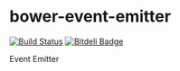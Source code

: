 bower-event-emitter
===================
[![Build Status](https://travis-ci.org/thomaswelton/bower-event-emitter.png)](https://travis-ci.org/thomaswelton/bower-event-emitter)
[![Bitdeli Badge](https://d2weczhvl823v0.cloudfront.net/thomaswelton/bower-event-emitter/trend.png)](https://bitdeli.com/free "Bitdeli Badge")

Event Emitter
